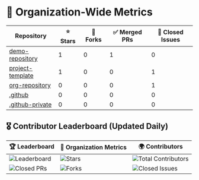 # 🚀 Organization-Wide Metrics

| Repository | ⭐ Stars | 🍴 Forks | ✅ Merged PRs | 🐞 Closed Issues |
|------------|----------|-----------|-----------------|-----------------|
| [demo-repository](https://github.com/BeLux-Open-Source-Clinic/demo-repository) | 1 | 0 | 1 | 0 |
| [project-template](https://github.com/BeLux-Open-Source-Clinic/project-template) | 1 | 0 | 0 | 1 |
| [org-repository](https://github.com/BeLux-Open-Source-Clinic/org-repository) | 0 | 0 | 0 | 1 |
| [.github](https://github.com/BeLux-Open-Source-Clinic/.github) | 0 | 0 | 0 | 0 |
| [.github-private](https://github.com/BeLux-Open-Source-Clinic/.github-private) | 0 | 0 | 0 | 0 |

## 🎖️ Contributor Leaderboard (Updated Daily)

| 🏆 Leaderboard | 🚀 Organization Metrics | 🌍 Contributors |
|---------------|----------------------|----------------|
| ![Leaderboard](org-leaderboard.svg) | ![Stars](https://img.shields.io/github/stars/BeLux-Open-Source-Clinic/<REPO>) | ![Total Contributors](https://img.shields.io/github/contributors/BeLux-Open-Source-Clinic/<REPO>) |
| ![Closed PRs](https://img.shields.io/github/issues-pr-closed-raw/<YOUR_ORG>/<REPO>) | ![Forks](https://img.shields.io/github/forks/BeLux-Open-Source-Clinic/<REPO>) | ![Closed Issues](https://img.shields.io/github/issues-closed/BeLux-Open-Source-Clinic/<REPO>) |
